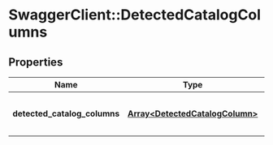 # SwaggerClient::DetectedCatalogColumns

## Properties
Name | Type | Description | Notes
------------ | ------------- | ------------- | -------------
**detected_catalog_columns** | [**Array&lt;DetectedCatalogColumn&gt;**](DetectedCatalogColumn.md) | Contains all deteted catalog columns | [optional] 


